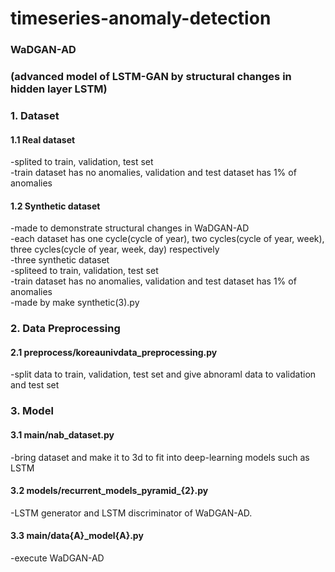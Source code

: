 # timeseries-anomaly-detection

### WaDGAN-AD   
### (advanced model of LSTM-GAN by structural changes in hidden layer LSTM)

### 1. Dataset   
#### 1.1 Real dataset   
  -splited to train, validation, test set   
  -train dataset has no anomalies, validation and test dataset has 1% of anomalies   
#### 1.2 Synthetic dataset   
  -made to demonstrate structural changes in WaDGAN-AD   
  -each dataset has one cycle(cycle of year), two cycles(cycle of year, week), three cycles(cycle of year, week, day) respectively   
  -three synthetic dataset   
  -spliteed to train, validation, test set   
  -train dataset has no anomalies, validation and test dataset has 1% of anomalies   
  -made by make synthetic(3).py   
  
### 2. Data Preprocessing   
#### 2.1 preprocess/koreaunivdata_preprocessing.py   
  -split data to train, validation, test set and give abnoraml data to validation and test set   
  
### 3. Model   
#### 3.1 main/nab_dataset.py   
  -bring dataset and make it to 3d to fit into deep-learning models such as LSTM   
#### 3.2 models/recurrent_models_pyramid_{2}.py   
  -LSTM generator and LSTM discriminator of WaDGAN-AD.    
#### 3.3 main/data{A}_model{A}.py   
  -execute WaDGAN-AD   

